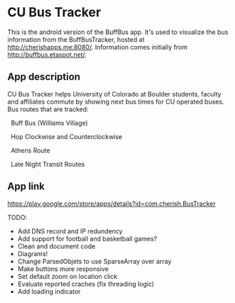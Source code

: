 # CU Bus Tracker
This is the android version of the BuffBus app. It's used to visualize the bus information from the BuffBusTracker, hosted at http://cherishapps.me:8080/. Information comes initially from http://buffbus.etaspot.net/.

## App description
CU Bus Tracker helps University of Colorado at Boulder students, faculty and affiliates commute by showing next bus times for CU operated buses.
Bus routes that are tracked:

&nbsp;&nbsp;Buff Bus (Williams Village)
  
&nbsp;&nbsp;Hop Clockwise and Counterclockwise

&nbsp;&nbsp;Athens Route
  
&nbsp;&nbsp;Late Night Transit Routes
  
## App link
  https://play.google.com/store/apps/details?id=com.cherish.BusTracker

  TODO:
  * Add DNS record and IP redundency
  * Add support for football and basketball games?
  * Clean and document code
  * Diagrams!
  * Change ParsedObjets to use SparseArray over array
  * Make buttons more responsive
  * Set default zoom on location click
  * Evaluate reported craches (fix threading logic)
  * Add loading indicator
